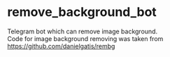 # remove_background_bot
Telegram bot which can remove image background.  
Code for image background removing was taken from https://github.com/danielgatis/rembg
